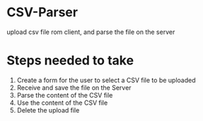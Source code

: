 # CSV-Parser
upload csv file rom client, and parse the file on the server

# Steps needed to take
1. Create a form for the user to select a CSV file to be uploaded
2. Receive and save the file on the Server
3. Parse the content of the CSV file
4. Use the content of the CSV file
5. Delete the upload file

